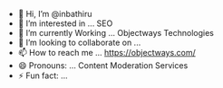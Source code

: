 - 👋 Hi, I’m @inbathiru
- 👀 I’m interested in ... SEO
- 🌱 I’m currently Working ... Objectways Technologies
- 💞️ I’m looking to collaborate on ...
- 📫 How to reach me ... https://objectways.com/
- 😄 Pronouns: ... Content Moderation Services
- ⚡ Fun fact: ...

<!---
inbathiru/inbathiru is a ✨ special ✨ repository because its `README.md` (this file) appears on your GitHub profile.
You can click the Preview link to take a look at your changes.
--->
